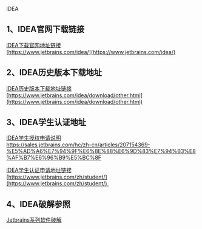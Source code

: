 IDEA 
<a name="xEnVp"></a>
## 1、IDEA官网下载链接
[IDEA下载官网地址链接](https://www.jetbrains.com/idea/)<br />[https://www.jetbrains.com/idea/](https://www.jetbrains.com/idea/)

<a name="OGwRt"></a>
## 2、IDEA历史版本下载地址
[IDEA历史版本下载地址链接](https://www.jetbrains.com/idea/download/other.html)<br />[https://www.jetbrains.com/idea/download/other.html](https://www.jetbrains.com/idea/download/other.html)

<a name="mjc8l"></a>
## 3、IDEA学生认证地址
[IDEA学生授权申请说明](https://sales.jetbrains.com/hc/zh-cn/articles/207154369-%E5%AD%A6%E7%94%9F%E6%8E%88%E6%9D%83%E7%94%B3%E8%AF%B7%E6%96%B9%E5%BC%8F)<br />https://sales.jetbrains.com/hc/zh-cn/articles/207154369-%E5%AD%A6%E7%94%9F%E6%8E%88%E6%9D%83%E7%94%B3%E8%AF%B7%E6%96%B9%E5%BC%8F

[IDEA学生认证申请地址链接](https://www.jetbrains.com/zh/student/)<br />[https://www.jetbrains.com/zh/student/](https://www.jetbrains.com/zh/student/) 

<a name="ZdGjW"></a>
## 4、IDEA破解参照
[Jetbrains系列软件破解](https://www.yuque.com/fcant/app/zkc11w?view=doc_embed)
